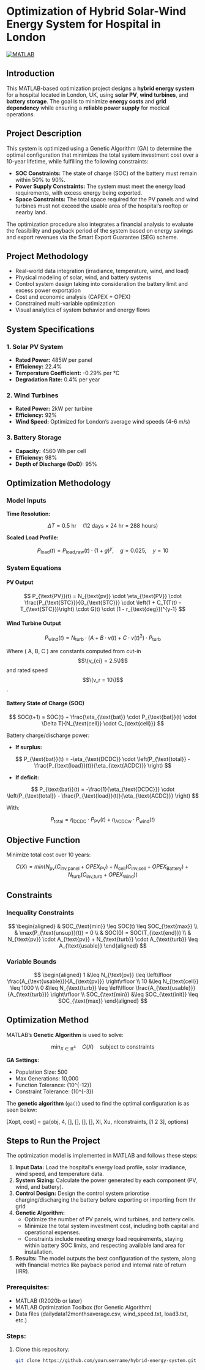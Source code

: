 # Optimization of Hybrid Solar-Wind Energy System for Hospital in London

[![MATLAB](https://img.shields.io/badge/MATLAB-R2024b-orange)](https://www.mathworks.com/products/matlab.html)

## Introduction

This MATLAB-based optimization project designs a **hybrid energy system** for  a hospital located in London, UK, using **solar PV**, **wind turbines**, and **battery storage**. The goal is to minimize **energy costs** and **grid dependency** while ensuring a **reliable power supply** for medical operations.

## Project Description

This system is optimized using a Genetic Algorithm (GA) to determine the optimal configuration that minimizes the total system investment cost over a 10-year lifetime, while fulfilling the following constraints:

- **SOC Constraints:** The state of charge (SOC) of the battery must remain within 50% to 90%.
- **Power Supply Constraints:** The system must meet the energy load requirements, with excess energy being exported.
- **Space Constraints:** The total space required for the PV panels and wind turbines must not exceed the usable area of the hospital’s rooftop or nearby land.

The optimization procedure also integrates a financial analysis to evaluate the feasibility and payback period of the system based on energy savings and export revenues via the Smart Export Guarantee (SEG) scheme.

## Project Methodology
- Real-world data integration (irradiance, temperature, wind, and load)
- Physical modeling of solar, wind, and battery systems
- Control system design taking into consideration the battery limit and excess power exportation
- Cost and economic analysis (CAPEX + OPEX)
- Constrained multi-variable optimization
- Visual analytics of system behavior and energy flows

## System Specifications

### 1. Solar PV System
- **Rated Power:** 485W per panel
- **Efficiency:** 22.4%
- **Temperature Coefficient:** -0.29% per °C
- **Degradation Rate:** 0.4% per year

### 2. Wind Turbines
- **Rated Power:** 2kW per turbine
- **Efficiency:** 92%
- **Wind Speed:** Optimized for London’s average wind speeds (4-6 m/s)

### 3. Battery Storage
- **Capacity:** 4560 Wh per cell
- **Efficiency:** 98%
- **Depth of Discharge (DoD):** 95%

## Optimization Methodology

###   Model Inputs

**Time Resolution:**

$$
\Delta T = 0.5 \text{ hr} \quad \text{(12 days × 24 hr = 288 hours)}
$$

**Scaled Load Profile:**

$$
P_{\text{load}}(t) = P_{\text{load,raw}}(t) \cdot (1 + g)^{y}, \quad g = 0.025, \quad y = 10
$$

###  System Equations

####  PV Output

$$
P_{\text{PV}}(t) = N_{\text{pv}} \cdot \eta_{\text{PV}} \cdot \frac{P_{\text{STC}}}{G_{\text{STC}}} \cdot \left(1 + C_T(T(t) - T_{\text{STC}})\right) \cdot G(t) \cdot (1 - r_{\text{deg}})^{y-1}
$$

####   Wind Turbine Output

$$
P_{\text{wind}}(t) = N_{\text{turb}} \cdot \left( A + B \cdot v(t) + C \cdot v(t)^2 \right) \cdot P_{\text{turb}}
$$

Where \( A, B, C \) are constants computed from cut-in $$\(v_{ci} = 2.5\)$$ and rated speed $$\(v_r = 10\)$$.

####  Battery State of Charge (SOC)

$$
SOC(t+1) = SOC(t) + \frac{\eta_{\text{bat}} \cdot P_{\text{bat}}(t) \cdot \Delta T}{N_{\text{cell}} \cdot C_{\text{cell}}}
$$

Battery charge/discharge power:

- **If surplus:**

$$
P_{\text{bat}}(t) = -\eta_{\text{DCDC}} \cdot \left(P_{\text{total}} - \frac{P_{\text{load}}(t)}{\eta_{\text{ACDC}}} \right)
$$

- **If deficit:**

$$
P_{\text{bat}}(t) = -\frac{1}{\eta_{\text{DCDC}}} \cdot \left(P_{\text{total}} - \frac{P_{\text{load}}(t)}{\eta_{\text{ACDC}}} \right)
$$

With:

$$
P_{\text{total}} = \eta_{\text{DCDC}} \cdot P_{\text{PV}}(t) + \eta_{\text{ACDCw}} \cdot P_{\text{wind}}(t)
$$

## Objective Function

Minimize total cost over 10 years:

$$
C(X) = min (N_{\text{pv}} (C_{\text{inv,panel}} + OPEX_{\text{PV}}) + N_{\text{cell}} (C_{\text{inv,cell}} + OPEX_{\text{Battery}}) + N_{\text{turb}} (C_{\text{inv,turb}} + OPEX_{\text{Wind}}))
$$


## Constraints

### Inequality Constraints

$$
\begin{aligned}
& SOC_{\text{min}} \leq SOC(t) \leq SOC_{\text{max}} \\
& \max(P_{\text{unsup}}(t)) = 0 \\
& SOC(0) = SOC(T_{\text{end}}) \\
& N_{\text{pv}} \cdot A_{\text{pv}} + N_{\text{turb}} \cdot A_{\text{turb}} \leq A_{\text{usable}}
\end{aligned}
$$

### Variable Bounds

$$
\begin{aligned}
1 &\leq N_{\text{pv}} \leq \left\lfloor \frac{A_{\text{usable}}}{A_{\text{pv}}} \right\rfloor \\
10 &\leq N_{\text{cell}} \leq 1000 \\
0 &\leq N_{\text{turb}} \leq \left\lfloor \frac{A_{\text{usable}}}{A_{\text{turb}}} \right\rfloor \\
SOC_{\text{min}} &\leq SOC_{\text{init}} \leq SOC_{\text{max}}
\end{aligned}
$$

## Optimization Method

MATLAB’s **Genetic Algorithm** is used to solve:

$$
\min_{X \in \mathbb{R}^4} \quad C(X) \quad \text{subject to constraints}
$$

**GA Settings:**

- Population Size: 500  
- Max Generations: 10,000  
- Function Tolerance: \(10^{-12}\)  
- Constraint Tolerance: \(10^{-3}\)

The **genetic algorithm** (`ga()`) used to find the optimal configuration is as seen below:

[Xopt, cost] = ga(obj, 4, [], [], [], [], Xl, Xu, nlconstraints, [1 2 3], options)

## Steps to Run the Project
The optimization model is implemented in MATLAB and follows these steps:
1. **Input Data:** Load the hospital's energy load profile, solar irradiance, wind speed, and temperature data.
2.  **System Sizing:** Calculate the power generated by each component (PV, wind, and battery).
3.  **Control Design:** Design the control system priorotise charging/discharging the battery before exporting or importing from thr grid
4. **Genetic Algorithm:**
   - Optimize the number of PV panels, wind turbines, and battery cells.
   - Minimize the total system investment cost, including both capital and operational expenses.
   - Constraints include meeting energy load requirements, staying within battery SOC limits, and respecting available land area for installation.
5. **Results:** The model outputs the best configuration of the system, along with financial metrics like payback period and internal rate of return (IRR).

### Prerequisites:
- MATLAB (R2020b or later)
- MATLAB Optimization Toolbox (for Genetic Algorithm)
- Data files (dailydata12monthsaverage.csv, wind_speed.txt, load3.txt, etc.)

### Steps:
1. Clone this repository:
   ```bash
   git clone https://github.com/yourusername/hybrid-energy-system.git

